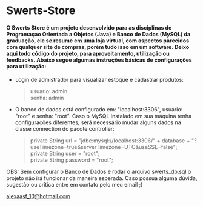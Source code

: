 # Swerts-Store

<h4> O Swerts Store é um projeto desenvolvido para as disciplinas de Programaçao Orientada a Objetos (Java) e Banco de Dados (MySQL) da graduação, ele se resume em uma loja virtual, com aspectos parecidos com qualquer site de compras, porém tudo isso em um software. Deixo aqui todo código do projeto, para aproveitamento, utilização ou feedbacks. Abaixo segue algumas instruções básicas de configurações para utilização: </h4>

* Login de admistrador para visualizar estoque e cadastrar produtos: <br>
  > usuario: admin  
  > senha: admin 

* O banco de dados está configurado em: "localhost:3306", usuario: "root" e senha: "root". Caso o MySQL instalado em sua máquina tenha configurações diferentes, será necessário mudar alguns dados na classe connection do pacote controller: <br>
  > private String url = "jdbc:mysql://localhost:3306/" + database + "?useTimezone=true&serverTimezone=UTC&useSSL=false"; <br>
  > private String user = "root"; <br>
  > private String password = "root";
  
OBS: Sem configurar o Banco de Dados e rodar o arquivo swerts_db.sql o projeto não irá funcionar da maneira esperada. Caso possua alguma dúvida, sugestão ou crítica entre em contato pelo meu email ;)


alexaasf_10@hotmail.com


